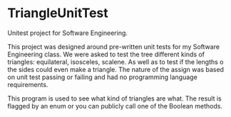 TriangleUnitTest
================

Unitest project for Software Engineering.

This project was designed around pre-written unit tests for my Software Engineering class. We were asked to test the tree different kinds of triangles: equilateral, isosceles, scalene. As well as to test if the lengths o the sides could even make a triangle. The nature of the assign was based on unit test passing or failing and had no programming language requirements. 


This program is used to see what kind of triangles are what. The result is flagged by an enum or you can publicly call one of the Boolean methods. 
